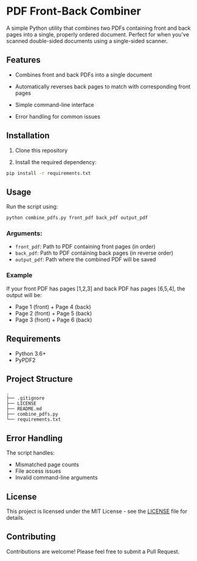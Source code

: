 # PDF Front-Back Combiner

A simple Python utility that combines two PDFs containing front and back pages into a single, properly ordered document. Perfect for when you've scanned double-sided documents using a single-sided scanner.


## Features

- Combines front and back PDFs into a single document

- Automatically reverses back pages to match with corresponding front pages

- Simple command-line interface

- Error handling for common issues


## Installation

1. Clone this repository

2. Install the required dependency:

```bash
pip install -r requirements.txt
```

## Usage

Run the script using:

```bash
python combine_pdfs.py front_pdf back_pdf output_pdf
```

### Arguments:
- `front_pdf`: Path to PDF containing front pages (in order)
- `back_pdf`: Path to PDF containing back pages (in reverse order)
- `output_pdf`: Path where the combined PDF will be saved

### Example
If your front PDF has pages [1,2,3] and back PDF has pages [6,5,4], the output will be:
- Page 1 (front) + Page 4 (back)
- Page 2 (front) + Page 5 (back)
- Page 3 (front) + Page 6 (back)

## Requirements
- Python 3.6+
- PyPDF2

## Project Structure
```
.
├── .gitignore
├── LICENSE
├── README.md
├── combine_pdfs.py
└── requirements.txt
```

## Error Handling
The script handles:
- Mismatched page counts
- File access issues
- Invalid command-line arguments

## License
This project is licensed under the MIT License - see the [LICENSE](LICENSE) file for details.

## Contributing
Contributions are welcome! Please feel free to submit a Pull Request.